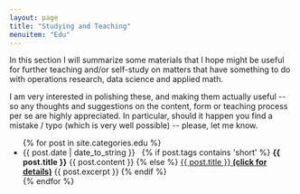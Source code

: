```yaml
---
layout: page
title: "Studying and Teaching"
menuitem: "Edu"
---
```


In this section I will summarize some materials that I hope might be useful for further teaching and/or self-study on matters that have something to do with operations research, data science and applied math. 

I am very interested in polishing these, and making them actually useful -- so any thoughts and suggestions on the content, form or teaching process per se are highly appreciated. In particular, should it happen you find a mistake / typo (which is very well possible) -- please, let me know.

<ul>
{% for post in site.categories.edu %}
<li><span class="datebox">{{ post.date | date_to_string }}</span> &nbsp; 
{% if post.tags contains 'short' %} 
  <b>{{ post.title }}</b>
  {{ post.content }}
{% else %}
  <a href="{{ post.url }}">{{ post.title }} <b>(click for details)</b></a>
  {{ post.excerpt }}
{% endif %}
</li>
{% endfor %}
</ul>
